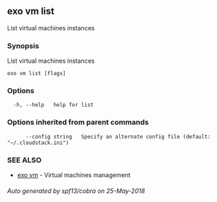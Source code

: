 ## exo vm list

List virtual machines instances

### Synopsis

List virtual machines instances

```
exo vm list [flags]
```

### Options

```
  -h, --help   help for list
```

### Options inherited from parent commands

```
      --config string   Specify an alternate config file (default: "~/.cloudstack.ini")
```

### SEE ALSO

* [exo vm](exo_vm.md)	 - Virtual machines management

###### Auto generated by spf13/cobra on 25-May-2018
